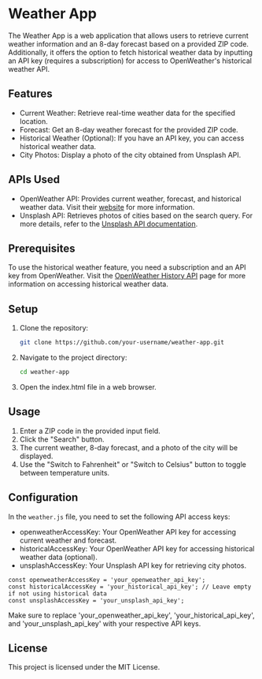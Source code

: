 # Weather App

The Weather App is a web application that allows users to retrieve current weather information and an 8-day forecast based on a provided ZIP code. Additionally, it offers the option to fetch historical weather data by inputting an API key (requires a subscription) for access to OpenWeather's historical weather API.

## Features

- Current Weather: Retrieve real-time weather data for the specified location.
- Forecast: Get an 8-day weather forecast for the provided ZIP code.
- Historical Weather (Optional): If you have an API key, you can access historical weather data.
- City Photos: Display a photo of the city obtained from Unsplash API.

## APIs Used

- OpenWeather API: Provides current weather, forecast, and historical weather data. Visit their [website](https://openweathermap.org/) for more information.
- Unsplash API: Retrieves photos of cities based on the search query. For more details, refer to the [Unsplash API documentation](https://unsplash.com/documentation).

## Prerequisites

To use the historical weather feature, you need a subscription and an API key from OpenWeather. Visit the [OpenWeather History API](https://openweathermap.org/history) page for more information on accessing historical weather data.

## Setup

1. Clone the repository:

   ```bash
   git clone https://github.com/your-username/weather-app.git
   ```

2. Navigate to the project directory:

    ```bash
    cd weather-app
    ```

3. Open the index.html file in a web browser.

## Usage
1. Enter a ZIP code in the provided input field.
2. Click the "Search" button.
3. The current weather, 8-day forecast, and a photo of the city will be displayed.
4. Use the "Switch to Fahrenheit" or "Switch to Celsius" button to toggle between temperature units.

## Configuration
In the `weather.js` file, you need to set the following API access keys:

* openweatherAccessKey: Your OpenWeather API key for accessing current weather and forecast.
* historicalAccessKey: Your OpenWeather API key for accessing historical weather data (optional).
* unsplashAccessKey: Your Unsplash API key for retrieving city photos.

```
const openweatherAccessKey = 'your_openweather_api_key';
const historicalAccessKey = 'your_historical_api_key'; // Leave empty if not using historical data
const unsplashAccessKey = 'your_unsplash_api_key';
```

Make sure to replace 'your_openweather_api_key', 'your_historical_api_key', and 'your_unsplash_api_key' with your respective API keys.

## License
This project is licensed under the MIT License.

